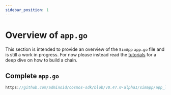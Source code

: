 ```yaml
---
sidebar_position: 1
---
```


# Overview of `app.go`

This section is intended to provide an overview of the `SimApp` `app.go` file and is still a work in progress.
For now please instead read the [tutorials](https://tutorials.cosmos.network) for a deep dive on how to build a chain.

## Complete `app.go`

```go reference
https://github.com/adminoid/cosmos-sdk/blob/v0.47.0-alpha1/simapp/app_legacy.go#L162-L503
```
